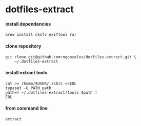 # dotfiles-extract

#### install dependencies
```shell
brew install cksfv exiftool rar
```

#### clone repository
```shell
git clone git@github.com:ngonzalez/dotfiles-extract.git \
	~/.dotfiles-extract
```

#### install extract tools
```shell
cat >> /home/$USER/.zshrc <<EOL
typeset -U PATH path
path=( ~/.dotfiles-extract/tools $path )
EOL
```

#### from command line
```shell
extract
```
